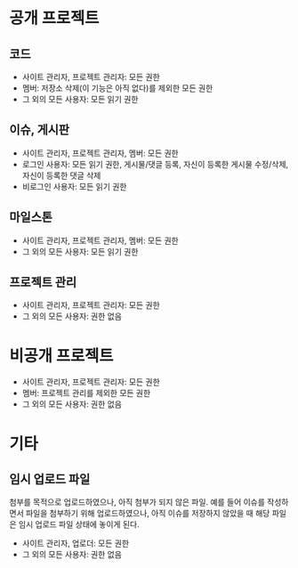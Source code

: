 공개 프로젝트
=============

코드
----

* 사이트 관리자, 프로젝트 관리자: 모든 권한
* 멤버: 저장소 삭제(이 기능은 아직 없다)를 제외한 모든 권한
* 그 외의 모든 사용자: 모든 읽기 권한

이슈, 게시판
------------

* 사이트 관리자, 프로젝트 관리자, 멤버: 모든 권한
* 로그인 사용자: 모든 읽기 권한, 게시물/댓글 등록, 자신이 등록한 게시물 수정/삭제, 자신이 등록한 댓글 삭제
* 비로그인 사용자: 모든 읽기 권한

마일스톤
--------

* 사이트 관리자, 프로젝트 관리자, 멤버: 모든 권한
* 그 외의 모든 사용자: 모든 읽기 권한

프로젝트 관리
-------------

* 사이트 관리자, 프로젝트 관리자: 모든 권한
* 그 외의 모든 사용자: 권한 없음

비공개 프로젝트
===============

* 사이트 관리자, 프로젝트 관리자: 모든 권한
* 멤버: 프로젝트 관리를 제외한 모든 권한
* 그 외의 모든 사용자: 권한 없음

기타
====

임시 업로드 파일
---------------

첨부를 목적으로 업로드하였으나, 아직 첨부가 되지 않은 파일. 예를 들어 이슈를 작성하면서 파일을 첨부하기 위해 업로드하였으나, 아직 이슈를 저장하지 않았을 때 해당 파일은 임시 업로드 파일 상태에 놓이게 된다.

* 사이트 관리자, 업로더: 모든 권한
* 그 외의 모든 사용자: 권한 없음
